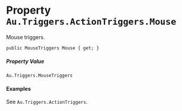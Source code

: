 # Property `Au.Triggers.ActionTriggers.Mouse`

Mouse triggers.

```
public MouseTriggers Mouse { get; }
```

##### Property Value

`Au.Triggers.MouseTriggers`

#### Examples

See `Au.Triggers.ActionTriggers`.